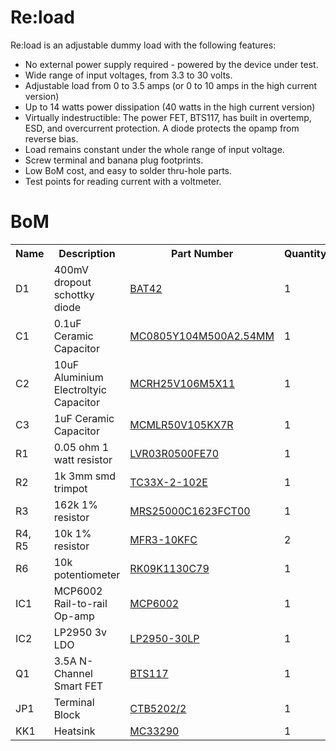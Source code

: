 # Re:load #

Re:load is an adjustable dummy load with the following features:

 * No external power supply required - powered by the device under test.
 * Wide range of input voltages, from 3.3 to 30 volts.
 * Adjustable load from 0 to 3.5 amps (or 0 to 10 amps in the high current version)
 * Up to 14 watts power dissipation (40 watts in the high current version)
 * Virtually indestructible: The power FET, BTS117, has built in overtemp, ESD, and overcurrent protection. A diode protects the opamp from reverse bias.
 * Load remains constant under the whole range of input voltage.
 * Screw terminal and banana plug footprints.
 * Low BoM cost, and easy to solder thru-hole parts.
 * Test points for reading current with a voltmeter.


# BoM #

<table>
  <tr>
	<th>Name</th>
	<th>Description</th>
	<th>Part Number</th>
	<th>Quantity</th>
  </tr>
  <tr>
	<td>D1</td>
	<td>400mV dropout schottky diode</td>
	<td><a href="http://uk.farnell.com/multicomp/bat42/diode-schottky-do-35/dp/1621827">BAT42</a></td>
	<td>1</td>
  </tr>
  <tr>
	<td>C1</td>
	<td>0.1uF Ceramic Capacitor</td>
	<td><a href="http://uk.farnell.com/multicomp/mc0805104m500a2-54mm/capacitor-0-1uf-50v5v-rad/dp/2112751">MC0805Y104M500A2.54MM</a></td>
	<td>1</td>
  </tr>
  <tr>
	<td>C2</td>
	<td>10uF Aluminium Electroltyic Capacitor</td>
	<td><a href="http://uk.farnell.com/multicomp/mcrh25v106m5x11/capacitor-10uf-25v/dp/1902913">MCRH25V106M5X11</a></td>
	<td>1</td>
  </tr>
  <tr>
	<td>C3</td>
	<td>1uF Ceramic Capacitor</td>
	<td><a href="http://uk.farnell.com/multicomp/mcmlr50v105kx7r/capacitor-1uf-50v-x7r-radial/dp/2112947">MCMLR50V105KX7R</a></td>
	<td>1</td>
  </tr>
  <tr>
	<td>R1</td>
	<td>0.05 ohm 1 watt resistor</td>
	<td><a href="http://uk.farnell.com/jsp/search/productdetail.jsp?sku=1108073">LVR03R0500FE70</a></td>
	<td>1</td>
  </tr>
  <tr>
	<td>R2</td>
	<td>1k 3mm smd trimpot</td>
	<td><a href="http://uk.farnell.com/bourns/tc33x-2-102e/trimmer-1k-3mm/dp/1689862RL">TC33X-2-102E</a></td>
	<td>1</td>
  </tr> 
  <tr>
	<td>R3</td>
	<td>162k 1% resistor</td>
	<td><a href="http://uk.farnell.com/vishay-bc-components/mrs25000c1623fct00/resistor-mrs25-1-162k/dp/9464760">MRS25000C1623FCT00</a></td>
	<td>1</td>
  </tr>
  <tr>
	<td>R4, R5</td>
	<td>10k 1% resistor</td>
	<td><a href="http://uk.farnell.com/welwyn/mfr3-10kfc/resistor-metal-film-10kohm-400mw/dp/1833277">MFR3-10KFC</a></td>
	<td>2</td>
  </tr>
  <tr>
	<td>R6</td>
	<td>10k potentiometer</td>
	<td><a href="http://uk.farnell.com/alps/rk09k1130c79/potentiometer-10kb/dp/1191741">RK09K1130C79</a></td>
	<td>1</td>
  </tr>
  <tr>
	<td>IC1</td>
	<td>MCP6002 Rail-to-rail Op-amp</td>
	<td><a href="http://uk.farnell.com/microchip/mcp6002-i-p/ic-op-amp-1-8v-imhz-dual-pdip8/dp/1292245">MCP6002</td>
	<td>1</td>
  </tr>
  <tr>
	<td>IC2</td>
	<td>LP2950 3v LDO</td>
	<td><a href="http://uk.farnell.com/texas-instruments/lp2950-30lp/volt-reg-micropwr-3v-sd-to92/dp/2078559">LP2950-30LP</a></td>
	<td>1</td>
  </tr>
  <tr>
	<td>Q1</td>
	<td>3.5A N-Channel Smart FET</td>
	<td><a href="http://uk.farnell.com/jsp/search/productdetail.jsp?sku=743446">BTS117</a></td>
	<td>1</td>
  </tr>
  <tr>
	<td>JP1</td>
	<td>Terminal Block</td>
	<td><a href="http://uk.farnell.com/jsp/search/productdetail.jsp?sku=1717001">CTB5202/2</a></td>
	<td>1</td>
  </tr>
  <tr>
	<td>KK1</td>
	<td>Heatsink</td>
	<td><a href="http://uk.farnell.com/jsp/search/productdetail.jsp?sku=1710636">MC33290</td>
	<td>1</td>
  </tr>
</table>
